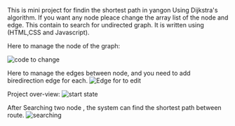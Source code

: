 This is mini project for findin the shortest path in yangon Using Dijkstra's algorithm. If you want any node pleace change the array list of the node and edge.
This contain to search for undirected graph.
It is written using (HTML,CSS and Javascript).

Here to manage the node of the graph:

![code to change](https://github.com/AungMoeWai1/ybr_planner/assets/84524380/0bfe92f5-7d14-4526-b54d-9fbd23e5edbe)

Here to manage the edges between node, and you need to add biredirection edge for each.
![Edge for to edit](https://github.com/AungMoeWai1/ybr_planner/assets/84524380/3a73ab82-d2fb-4544-b684-76399fd510e2)

Project over-view:
![start state](https://github.com/AungMoeWai1/ybr_planner/assets/84524380/3a410f5b-db3c-4754-acdc-cc01a35a974f)

After Searching two node , the system can find the shortest path between route.
![searching](https://github.com/AungMoeWai1/ybr_planner/assets/84524380/002b7525-38c8-49d1-b3bf-d21f7ef69a07)

